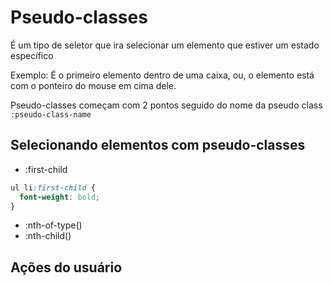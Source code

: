 # Pseudo-classes

É um tipo de seletor que ira selecionar um elemento que estiver um estado específico

Exemplo: É o primeiro elemento dentro de uma caixa, ou, o elemento está com o ponteiro do mouse em cima dele.

Pseudo-classes começam com 2 pontos seguido do nome da pseudo class
`:pseudo-class-name`

## Selecionando elementos com pseudo-classes

* :first-child
```css
ul li:first-child {
  font-weight: bold;
}
```
* :nth-of-type()
* :nth-child()

## Ações do usuário
